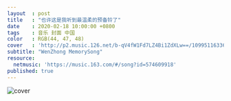 ```yaml
---
layout  : post
title   : "也许这是我听到最温柔的预备铃了"
date    : 2020-02-18 10:00:00 +0800
tags    : 音乐 封面 中国
color   : RGB(44, 47, 48)
cover   : 'http://p2.music.126.net/b-qV4fW1Fd7LZ4Bi1ZdXLw==/109951163366530084.jpg'
subtitle: "WenZhong MemorySong"
resource:
  netmusic: 'https://music.163.com/#/song?id=574609918'
published: true
---
```


![cover](http://p2.music.126.net/b-qV4fW1Fd7LZ4Bi1ZdXLw==/109951163366530084.jpg)
